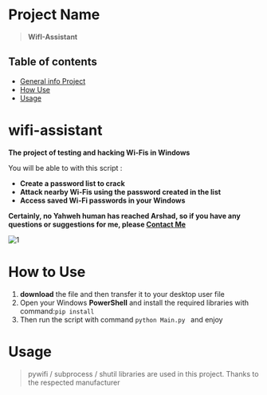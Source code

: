 # Project Name
> **WifI-Assistant**

## Table of contents
* [General info Project](#wifi-assistant)
* [How Use](#HowtoUse)
* [Usage](#usage)


# wifi-assistant
**The project of testing and hacking Wi-Fis in Windows**

You will be able to with this script :
* **Create a password list to crack**
* **Attack nearby Wi-Fis using the password created in the list**
* **Access saved Wi-Fi passwords in your Windows**

**Certainly, no Yahweh human has reached Arshad, so if you have any questions or suggestions for me, please [Contact Me](melfexmr@gmail.com)**

![1](https://github.com/MrMelfex/wifi-assistant/assets/149225543/bf0c20e0-cc33-4ad9-885a-cab77cede13c)

# How to Use
1) **download** the file and then transfer it to your desktop user file
2) Open your Windows **PowerShell** and install the required libraries with command:```pip install```
3) Then run the script with command ```python Main.py ```  and enjoy

# Usage
> pywifi / subprocess / shutil libraries are used in this project.
Thanks to the respected manufacturer

